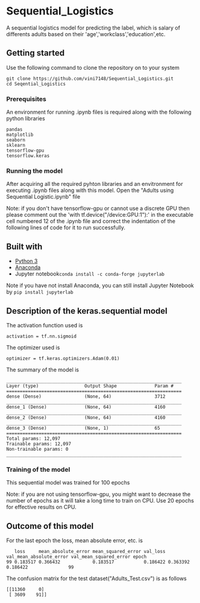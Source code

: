 # Sequential_Logistics

A sequential logistics model for predicting the label, which is salary of differents adults based on their 'age','workclass','education',etc.

## Getting started

Use the following command to clone the repository on to your system
```
git clone https://github.com/vini7148/Sequential_Logistics.git
cd Seqential_Logistics
```

### Prerequisites

An environment for running .ipynb files is required along with the following python libraries
```
pandas
matplotlib
seaborn
sklearn
tensorflow-gpu
tensorflow.keras
```

### Running the model

After acquiring all the required pyhton libraries and an envitronment for executing .ipynb files along with this model. Open the "Adults using Sequential Logistic.ipynb" file

Note: if you don't have tensorflow-gpu or cannot use a discrete GPU then please comment out the 'with tf.device("/device:GPU:1"):' in the executable cell numbered 12 of the .ipynb file and correct the indentation of the following lines of code for it to run successfully.

## Built with

* [Python 3](https://www.python.org/ftp/python/3.8.0/python-3.8.0.exe)
* [Anaconda](https://www.anaconda.com/distribution/#download-section)
* Jupyter notebook```conda install -c conda-forge jupyterlab```

Note if you have not install Anaconda, you can still install Jupyter Notebook by ```pip install jupyterlab```

## Description of the keras.sequential model

The activation function used is
```
activation = tf.nn.sigmoid
```
The optimizer used is
```
optimizer = tf.keras.optimizers.Adam(0.01)
```
The summary of the model is 
```
_________________________________________________________________
Layer (type)                 Output Shape              Param #   
=================================================================
dense (Dense)                (None, 64)                3712      
_________________________________________________________________
dense_1 (Dense)              (None, 64)                4160      
_________________________________________________________________
dense_2 (Dense)              (None, 64)                4160      
_________________________________________________________________
dense_3 (Dense)              (None, 1)                 65        
=================================================================
Total params: 12,097
Trainable params: 12,097
Non-trainable params: 0
_________________________________________________________________

```
### Training of the model

This sequential model was trained for 100 epochs

Note: if you are not  using tensorflow-gpu, you might want to decrease the number of epochs as it will take a long time to train on CPU. Use 20 epochs for effective results on CPU.

## Outcome of this model

For the last epoch the loss, mean absolute error, etc. is
```
   loss     mean_absolute_error mean_squared_error val_loss val_mean_absolute_error val_mean_squared_error epoch
99 0.183517 0.366432            0.183517           0.186422 0.363392                0.186422               99
```

The confusion matrix for the test dataset("Adults_Test.csv") is as follows
```
[[11360     0]
 [ 3609    91]]
```